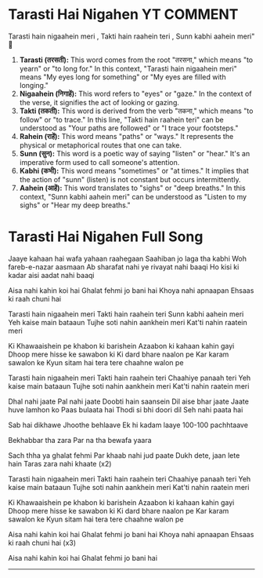 

# Tarasti Hai Nigahen YT COMMENT
Tarasti hain nigaahein meri ,
 Takti hain raahein teri , 
Sunn kabhi aahein meri" 🥺

1. **Tarasti (तरसती):** This word comes from the root "तरसना," which means "to yearn" or "to long for." In this context, "Tarasti hain nigaahein meri" means "My eyes long for something" or "My eyes are filled with longing."
2. **Nigaahein (निगाहें):** This word refers to "eyes" or "gaze." In the context of the verse, it signifies the act of looking or gazing.
3. **Takti (तकती):** This word is derived from the verb "तकना," which means "to follow" or "to trace." In this line, "Takti hain raahein teri" can be understood as "Your paths are followed" or "I trace your footsteps."
4. **Rahein (राहें):** This word means "paths" or "ways." It represents the physical or metaphorical routes that one can take.
5. **Sunn (सुन):** This word is a poetic way of saying "listen" or "hear." It's an imperative form used to call someone's attention.
6. **Kabhi (कभी):** This word means "sometimes" or "at times." It implies that the action of "sunn" (listen) is not constant but occurs intermittently.
7. **Aahein (आहें):** This word translates to "sighs" or "deep breaths." In this context, "Sunn kabhi aahein meri" can be understood as "Listen to my sighs" or "Hear my deep breaths."
# Tarasti Hai Nigahen Full Song

Jaaye kahaan hai wafa yahaan raahegaan
Saahiban jo laga tha kabhi
Woh fareb-e-nazar aasmaan
Ab sharafat nahi ye rivayat nahi baaqi
Ho kisi ki kadar aisi aadat nahi baaqi 

Aisa nahi kahin koi hai
Ghalat fehmi jo bani hai
Khoya nahi apnaapan
Ehsaas ki raah chuni hai 

Tarasti hain nigaahein meri
Takti hain raahein teri
Sunn kabhi aahein meri
Yeh kaise main bataaun
Tujhe soti nahin aankhein meri
Kat'ti nahin raatein meri 

Ki Khawaaishein pe khabon ki barishein
Azaabon ki kahaan kahin gayi
Dhoop mere hisse ke sawabon ki
Ki dard bhare naalon pe
Kar karam sawalon ke
Kyun sitam hai tera tere chaahne walon pe 

Tarasti hain nigaahein meri
Takti hain raahein teri
Chaahiye panaah teri
Yeh kaise main bataaun
Tujhe soti nahin aankhein meri
Kat'ti nahin raatein meri 

Dhal nahi jaate
Pal nahi jaate
Doobti hain saansein
Dil aise bhar jaate
Jaate huve lamhon ko
Paas bulaata hai
Thodi si bhi doori dil
Seh nahi paata hai 

Sab hai dikhawe
Jhoothe behlaave
Ek hi kadam laaye
100-100 pachhtaave 

Bekhabbar tha zara
Par na tha bewafa yaara 

Sach thha ya ghalat fehmi
Par khaab nahi jud paate
Dukh dete, jaan lete hain
Taras zara nahi khaate (x2) 

Tarasti hain nigaahein meri
Takti hain raahein teri
Chaahiye panaah teri
Yeh kaise main bataaun
Tujhe soti nahin aankhein meri
Kat'ti nahin raatein meri 

Ki Khawaaishein pe khabon ki barishein
Azaabon ki kahaan kahin gayi
Dhoop mere hisse ke sawabon ki
Ki dard bhare naalon pe
Kar karam sawalon ke
Kyun sitam hai tera tere chaahne walon pe 

Aisa nahi kahin koi hai
Ghalat fehmi jo bani hai
Khoya nahi apnaapan
Ehsaas ki raah chuni hai (x3) 

Aisa nahi kahin koi hai
Ghalat fehmi jo bani hai
______________________________________________ 
